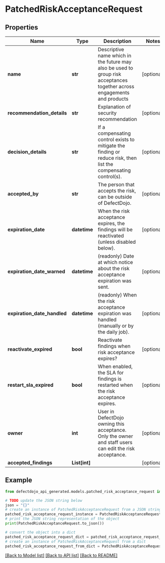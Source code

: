 # PatchedRiskAcceptanceRequest


## Properties

Name | Type | Description | Notes
------------ | ------------- | ------------- | -------------
**name** | **str** | Descriptive name which in the future may also be used to group risk acceptances together across engagements and products | [optional] 
**recommendation_details** | **str** | Explanation of security recommendation | [optional] 
**decision_details** | **str** | If a compensating control exists to mitigate the finding or reduce risk, then list the compensating control(s). | [optional] 
**accepted_by** | **str** | The person that accepts the risk, can be outside of DefectDojo. | [optional] 
**expiration_date** | **datetime** | When the risk acceptance expires, the findings will be reactivated (unless disabled below). | [optional] 
**expiration_date_warned** | **datetime** | (readonly) Date at which notice about the risk acceptance expiration was sent. | [optional] 
**expiration_date_handled** | **datetime** | (readonly) When the risk acceptance expiration was handled (manually or by the daily job). | [optional] 
**reactivate_expired** | **bool** | Reactivate findings when risk acceptance expires? | [optional] 
**restart_sla_expired** | **bool** | When enabled, the SLA for findings is restarted when the risk acceptance expires. | [optional] 
**owner** | **int** | User in DefectDojo owning this acceptance. Only the owner and staff users can edit the risk acceptance. | [optional] 
**accepted_findings** | **List[int]** |  | [optional] 

## Example

```python
from defectdojo_api_generated.models.patched_risk_acceptance_request import PatchedRiskAcceptanceRequest

# TODO update the JSON string below
json = "{}"
# create an instance of PatchedRiskAcceptanceRequest from a JSON string
patched_risk_acceptance_request_instance = PatchedRiskAcceptanceRequest.from_json(json)
# print the JSON string representation of the object
print(PatchedRiskAcceptanceRequest.to_json())

# convert the object into a dict
patched_risk_acceptance_request_dict = patched_risk_acceptance_request_instance.to_dict()
# create an instance of PatchedRiskAcceptanceRequest from a dict
patched_risk_acceptance_request_from_dict = PatchedRiskAcceptanceRequest.from_dict(patched_risk_acceptance_request_dict)
```
[[Back to Model list]](../README.md#documentation-for-models) [[Back to API list]](../README.md#documentation-for-api-endpoints) [[Back to README]](../README.md)


